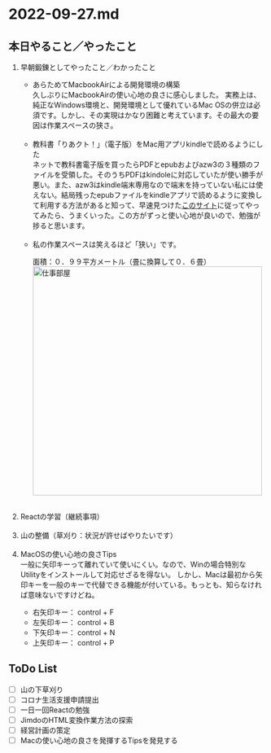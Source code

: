 # 2022-09-27.md

## 本日やること／やったこと

<ol>
<li>早朝鍛錬としてやったこと／わかったこと</li>
<ul>
<li>あらためてMacbookAirによる開発環境の構築</li>
久しぶりにMacbookAirの使い心地の良さに感心しました。
実務上は、純正なWindows環境と、開発環境として優れているMac OSの併立は必須です。しかし、その実現はかなり困難と考えています。その最大の要因は作業スペースの狭さ。  
<br><br>
<li>教科書「りあクト！」（電子版）をMac用アプリkindleで読めるようにした</li>
ネットで教科書電子版を買ったらPDFとepubおよびazw3の３種類のファイルを受領した。そのうちPDFはkindoleに対応していたが使い勝手が悪い。また、azw3はkindle端末専用なので端末を持っていない私には使えない。結局残ったepubファイルをkindleアプリで読めるように変換して利用する方法があると知って、早速見つけた<a href="https://appli-world.jp/posts/14485">このサイト</a>に従ってやってみたら、うまくいった。この方がずっと使い心地が良いので、勉強が捗ると思います。
<br><br>  
    
    
<li>私の作業スペースは笑えるほど「狭い」です。　</li>
    
面積：０．９９平方メートル（畳に換算して０．６畳）<br>
<img width="450" src="https://i.imgur.com/1ej8CXL.png" alt="仕事部屋">
    
</ul>
<br><li>Reactの学習（継続事項）</li>
<br><li>山の整備（草刈り：状況が許せばやりたいです）</li>
<br><li>MacOSの使い心地の良さTips</Li>
一般に矢印キーって離れていて使いにくい。なので、Winの場合特別なUtilityをインストールして対応せざるを得ない。
しかし、Macは最初から矢印キーを一般のキーで代替できる機能が付いている。もっとも、知らなければ意味ないですけどね。
<ul>
    <li>右矢印キー： control + F </li>
    <li>左矢印キー： control + B </li>
    <li>下矢印キー： control + N </li>
    <li>上矢印キー： control + P </li>
</ol>
    

## ToDo List

  - [ ] 山の下草刈り
  - [ ] コロナ生活支援申請提出
  - [ ] 一日一回Reactの勉強
  - [ ] JimdoのHTML変換作業方法の探索
  - [ ] 経営計画の策定
  - [ ] Macの使い心地の良さを発揮するTipsを発見する
